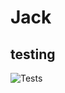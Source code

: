 # Jack

## testing
![Tests](https://github.com/travis1999/Jack/actions/workflows/tests.yml/badge.svg)